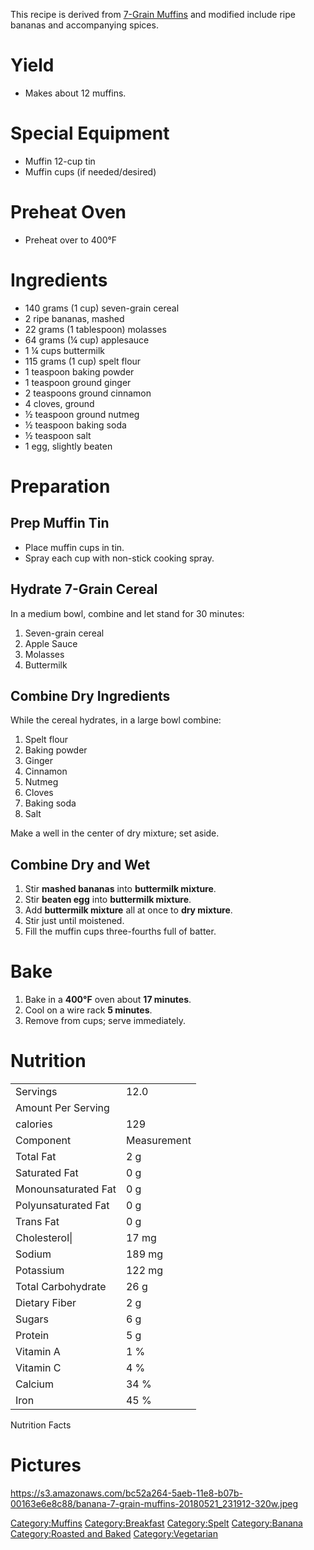 This recipe is derived from [7-Grain
Muffins](7-Grain_Muffins "wikilink") and modified include ripe bananas
and accompanying spices.

# Yield

-   Makes about 12 muffins.

# Special Equipment

-   Muffin 12-cup tin
-   Muffin cups (if needed/desired)

# Preheat Oven

-   Preheat over to 400°F

# Ingredients

-   140 grams (1 cup) seven-grain cereal
-   2 ripe bananas, mashed
-   22 grams (1 tablespoon) molasses
-   64 grams (¼ cup) applesauce
-   1 ¼ cups buttermilk
-   115 grams (1 cup) spelt flour
-   1 teaspoon baking powder
-   1 teaspoon ground ginger
-   2 teaspoons ground cinnamon
-   4 cloves, ground
-   ½ teaspoon ground nutmeg
-   ½ teaspoon baking soda
-   ½ teaspoon salt
-   1 egg, slightly beaten

# Preparation

## Prep Muffin Tin

-   Place muffin cups in tin.
-   Spray each cup with non-stick cooking spray.

## Hydrate 7-Grain Cereal

In a medium bowl, combine and let stand for 30 minutes:

1.  Seven-grain cereal
2.  Apple Sauce
3.  Molasses
4.  Buttermilk

## Combine Dry Ingredients

While the cereal hydrates, in a large bowl combine:

1.  Spelt flour
2.  Baking powder
3.  Ginger
4.  Cinnamon
5.  Nutmeg
6.  Cloves
7.  Baking soda
8.  Salt

Make a well in the center of dry mixture; set aside.

## Combine Dry and Wet

1.  Stir **mashed bananas** into **buttermilk mixture**.
2.  Stir **beaten egg** into **buttermilk mixture**.
3.  Add **buttermilk mixture** all at once to **dry mixture**.
4.  Stir just until moistened.
5.  Fill the muffin cups three-fourths full of batter.

# Bake

1.  Bake in a **400°F** oven about **17 minutes**.
2.  Cool on a wire rack **5 minutes**.
3.  Remove from cups; serve immediately.

# Nutrition

|                     |             |
|---------------------|-------------|
| Servings            | 12.0        |
| Amount Per Serving  |             |
| calories            | 129         |
| Component           | Measurement |
| Total Fat           | 2 g         |
| Saturated Fat       | 0 g         |
| Monounsaturated Fat | 0 g         |
| Polyunsaturated Fat | 0 g         |
| Trans Fat           | 0 g         |
| Cholesterol\|       | 17 mg       |
| Sodium              | 189 mg      |
| Potassium           | 122 mg      |
| Total Carbohydrate  | 26 g        |
| Dietary Fiber       | 2 g         |
| Sugars              | 6 g         |
| Protein             | 5 g         |
| Vitamin A           | 1 %         |
| Vitamin C           | 4 %         |
| Calcium             | 34 %        |
| Iron                | 45 %        |

Nutrition Facts

# Pictures

[<https://s3.amazonaws.com/bc52a264-5aeb-11e8-b07b-00163e6e8c88/banana-7-grain-muffins-20180521_231912-320w.jpeg>](https://media.improvisedscience.org/banana-7-grain-muffins-20180521_231912-320w.jpeg)

[Category:Muffins](Category:Muffins "wikilink")
[Category:Breakfast](Category:Breakfast "wikilink")
[Category:Spelt](Category:Spelt "wikilink")
[Category:Banana](Category:Banana "wikilink") [Category:Roasted and
Baked](Category:Roasted_and_Baked "wikilink")
[Category:Vegetarian](Category:Vegetarian "wikilink")